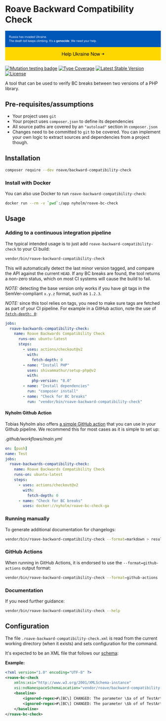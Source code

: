 # Roave Backward Compatibility Check

[![SWUbanner](https://raw.githubusercontent.com/vshymanskyy/StandWithUkraine/main/banner2-direct.svg)](https://github.com/vshymanskyy/StandWithUkraine/blob/main/docs/README.md)

[![Mutation testing badge](https://img.shields.io/endpoint?style=flat&url=https%3A%2F%2Fbadge-api.stryker-mutator.io%2Fgithub.com%2FRoave%2FBackwardCompatibilityCheck%2F7.1.x)](https://dashboard.stryker-mutator.io/reports/github.com/Roave/BackwardCompatibilityCheck/7.1.x)
[![Type Coverage](https://shepherd.dev/github/Roave/BackwardCompatibilityCheck/coverage.svg)](https://shepherd.dev/github/Roave/BackwardCompatibilityCheck)
[![Latest Stable Version](https://poser.pugx.org/roave/backward-compatibility-check/v/stable)](https://packagist.org/packages/roave/backward-compatibility-check)
[![License](https://poser.pugx.org/roave/backward-compatibility-check/license)](https://packagist.org/packages/roave/backward-compatibility-check)

A tool that can be used to verify BC breaks between two versions
of a PHP library.

## Pre-requisites/assumptions

 * Your project uses `git`
 * Your project uses `composer.json` to define its dependencies
 * All source paths are covered by an `"autoload"` section in `composer.json`
 * Changes need to be committed to `git` to be covered. You can implement your own logic to extract sources and dependencies from a project though.

## Installation

```bash
composer require --dev roave/backward-compatibility-check
```

### Install with Docker

You can also use Docker to run `roave-backward-compatibility-check`: 

```bash
docker run --rm -v `pwd`:/app nyholm/roave-bc-check
```

## Usage

### Adding to a continuous integration pipeline

The typical intended usage is to just add `roave-backward-compatibility-check`
to your CI build:

```bash
vendor/bin/roave-backward-compatibility-check
```

This will automatically detect the last minor version tagged, and
compare the API against the current `HEAD`. If any BC breaks are found,
the tool returns a non-zero status, which on most CI systems will cause
the build to fail.

*NOTE:* detecting the base version only works if you have git tags in
the SemVer-compliant `x.y.z` format, such as `1.2.3`.

*NOTE:* since this tool relies on tags, you need to make sure tags are fetched
as part of your CI pipeline. For example in a GitHub action, note the use of
[`fetch-depth: 0`](https://github.com/actions/checkout#fetch-all-history-for-all-tags-and-branches):

```yaml
jobs:
  roave-backwards-compatibility-check:
    name: Roave Backwards Compatibility Check
      runs-on: ubuntu-latest
      steps:
        - uses: actions/checkout@v2
          with:
            fetch-depth: 0
        - name: "Install PHP"
          uses: shivammathur/setup-php@v2
          with:
            php-version: "8.0"
        - name: "Install dependencies"
          run: "composer install"
        - name: "Check for BC breaks"
          run: "vendor/bin/roave-backward-compatibility-check"
```

#### Nyholm Github Action

Tobias Nyholm also offers [a simple GitHub action](https://github.com/Nyholm/roave-bc-check-docker)
that you can use in your Github pipeline. We recommend this for most cases as
it is simple to set up:

_.github/workflows/main.yml_
```yaml
on: [push]
name: Test
jobs:
  roave-backwards-compatibility-check:
    name: Roave Backwards Compatibility Check
    runs-on: ubuntu-latest
    steps:
      - uses: actions/checkout@v2
        with:
          fetch-depth: 0
      - name: "Check for BC breaks"
        uses: docker://nyholm/roave-bc-check-ga
```

### Running manually

To generate additional documentation for changelogs:

```bash
vendor/bin/roave-backward-compatibility-check --format=markdown > results.md
```

### GitHub Actions

When running in GitHub Actions, it is endorsed to use the `--format=github-actions` output format:

```bash
vendor/bin/roave-backward-compatibility-check --format=github-actions
```

### Documentation

If you need further guidance:

```bash
vendor/bin/roave-backward-compatibility-check --help
```

## Configuration

The file `.roave-backward-compatibility-check.xml` is read from the current working directory (when it exists) and sets configuration for the command.

It's expected to be an XML file that follows our [schema](resources/schema.xsd):

**Example:**

```xml
<?xml version="1.0" encoding="UTF-8" ?>
<roave-bc-check
    xmlns:xsi="http://www.w3.org/2001/XMLSchema-instance"
    xsi:noNamespaceSchemaLocation="vendor/roave/backward-compatibility-check/resources/schema.xsd">
    <baseline>
        <ignored-regex>#\[BC\] CHANGED: The parameter \$a of of TestArtifact\\TheClass\#method\(\)#</ignored-regex>
        <ignored-regex>#\[BC\] CHANGED: The parameter \$b of of TestArtifact\\TheClass\#method2\(\)#</ignored-regex>
    </baseline>
</roave-bc-check>
```
